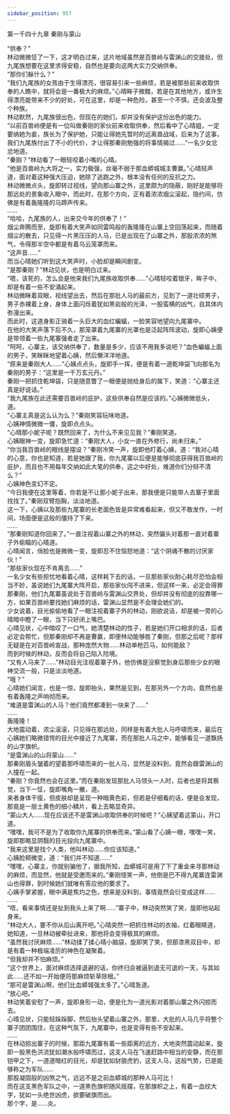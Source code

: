 ```yaml
---
sidebar_position: 957
---
```

 第一千四十九章 秦刚与蒙山


“供奉？”  
林动微微怔了一下，这才明白过来，这片地域虽然是百兽岭与雷渊山的交接处，但九尾族想要在这里求得安稳，自然也是要向这两大实力交纳供奉。  
“那你们躲什么？”  
“我们九尾族的女孩由于生得漂亮，很容易引来一些麻烦，若是被那些前来收取供奉的人瞧中，就将会是一番极大的麻烦。”心晴眸子微黯，若是在其他地方，或许生得漂亮能带来不少的好处，可在这里，却是一种危险，甚至一个不慎，还会波及整个种族。  
林动默然，九尾族很出色，但现在的她们，却并没有保护这份出色的能力。  
“以前百兽岭便是有一位叫做秦刚的家伙前来收取供奉，然后看中了心晴姐，一定要纳她为妾，族长为了保护她，只能让得她先暂时的远离兽战域，后来为了这事，我们九尾族付出了不小的代价，才让得那秦刚勉强的将事情揭过……”一名少女忿忿地道。  
“秦刚？”林动看了一眼轻咬着小嘴的心晴。  
“他是百兽岭九大将之一，实力极强，丝毫不弱于那血蟒城城主曹赢。”心晴轻声道，面对着这种强大压迫，她除了逃跑之外，根本没有任何的反抗之力。  
林动微微点头，旋即转过视线，望向那山寨之外，这里颇为的隐蔽，刚好是能够将那远处的景象收入眼中，而此时，在那个方向，正有着浓浓烟尘滚起，隐约间，仿佛是有着轰隆隆的马蹄声传来。  
……  
“哈哈，九尾族的人，出来交今年的供奉了！”  
烟尘奔腾而至，旋即有着大笑声如同雷鸣般的轰隆隆在山寨上空回荡起来，而随着烟尘的散去，只见得一片黑压压的人马，已是出现在了山寨之外，那股浓浓的煞气，令得那半空中都是有着乌云笼罩而来。  
“这声音……”  
而当心晴她们听到这大笑声时，小脸却是瞬间剧变。  
“是那秦刚？”林动见状，也是明白过来。  
“嗯，该死的，怎么会是他来我们九尾族收取供奉……”心晴轻咬着银牙，眸子中，却是有着一些不安涌起来。  
林动微眯着双眼，视线望出去，然后在那批人马的最前方，见到了一道壮硕男子，男子赤裸着上身，身体上面闪烁着犹如黑岩般的光泽，一股蛮横的凶气，自其体内弥漫出来。  
而此时，这道身影正骑着一头巨大的血红蝙蝠，一脸笑容地望向九尾寨中。  
在他的大笑声落下后不久，那笼罩着九尾寨的光罩也是泛起阵阵波动，旋即心姨便是带领着一些九尾寨强者走了出来。  
“呵呵，心寨主，该交纳供奉了，数量是多少，应该不用我多说吧？”血色蝙蝠上面的男子，笑眯眯地望着心姨，然后懒洋洋地道。  
“原来是秦刚大人……”心姨点点头，旋即手一挥，便是有着一道乾坤袋飞向那名为秦刚的男子：“这里是一千万玄元丹。”  
秦刚一把抓住乾坤袋，只是随意瞥了一眼便是抛给身后的属下，笑道：“心寨主还真是好说话。”  
“我九尾族在此还需要百兽岭的庇护，这些供奉自然是应该的。”心姨微微低头，道。  
“心寨主真是这么认为么？”秦刚笑容玩味地道。  
心姨神情微微一僵，旋即点点头。  
“心晴那小妮子呢？既然回来了，为什么不来见见我？”秦刚笑道。  
心姨眼神一变，旋即急忙道：“秦刚大人，小女一直在外修行，尚未归来。”  
“你当我百兽岭的眼线是摆设？”秦刚冷笑一声，旋即他盯着心姨，道：“我对心晴的心意，你也是知道，若是她跟了我，你九尾寨以后便是能够彻底获得我百兽岭的庇护，而且也不用每年交纳如此大笔的供奉，这之中好处，难道你们分辩不清么？”  
心姨神色变幻不定。  
“今日我便在这里等着，你若是不让那小妮子出来，那我便是只能带人去寨子里面找找了。”秦刚双臂抱胸，淡淡地道。  
这一下，心姨以及那些九尾寨的长老面色皆是异常难看起来，但又不敢发作，一时间，场面便是这般的僵持了下来。  
……  
“那秦刚知道你回来了。”一直注视着山寨之外的林动，突然偏头对着那一直对着寨子外偷瞄的心晴道。  
心晴闻言，俏脸也是微微一变，旋即忍不住恼怒地道：“这个阴魂不散的讨厌家伙！”  
“那些家伙现在不肯离去……”  
一名少女有些担忧地看着心晴，这样耗下去的话，一旦那些家伙耐心耗尽恐怕会相当不妙，虽说她们九尾寨大阵开启，那些家伙闯不进来，但这样一来，必定会得罪那秦刚，他们九尾寨虽说处于百兽岭与雷渊山交界处，但却并没有彻底的投靠哪一方，如果百兽岭要找她们麻烦的话，雷渊山显然是不会理会她们的。  
少女说着，目光偷偷地看了一眼注视着寨子外的林动，刚欲说话，却是被一旁的心晴暗中瞪了一眼，当下只好闭上嘴巴。  
心晴见状，心中暗叹了一口气，她清楚林动的性子，若是她们开口相求的话，后者必定会帮忙，但那秦刚却不再是曹赢，即便林动能够胜了秦刚，但那之后呢？那样无疑是在对百兽岭宣战，那种庞然大物……林动单枪匹马，如何能敌？  
而到时候的林动，反而会将自己陷入险境。  
“又有人马来了……”林动目光注视着寨子外，他仿佛是没察觉到身后那些少女的眼神交流一般，只是淡淡地道。  
“哦？”  
心晴她们闻言，也是一惊，旋即抬头，果然是见到，在那另外一个方向，竟然也是有着轰隆之声响彻而来。  
“难道是雷渊山的人马？他们竟然都凑到一块来了……”  
……  
轰隆隆！  
大地震动着，浓尘滚滚，只见得在那远处，同样是有着大批人马呼啸而来，最后在心姨她们略微错愕的目光中接近了九尾寨，而在那批人马之中，能够看见一道飘扬的山字旗帜。  
“是雷渊山的山将蒙山……”  
那秦刚眉头皱着的望着那呼啸而来的一批人马，显然是没料到，竟然会跟雷渊山的人撞在一起。  
“秦刚？你竟然也会在这里。”而在秦刚发现那批人马领头一人时，后者也是将其察觉，当下一怔，旋即嘴角一撇，道。  
来者身体干瘦，但皮肤却是呈现一种暗黄色彩，但若是仔细看的话，便是会发现，那竟是一层土黄色的细小鳞片，看上去略显奇异。  
“蒙山大人……现在应该还不是雷渊山收取供奉的时候吧？”心姨望着这蒙山，开口道。  
“嘿嘿，我可不是为了收取你九尾寨的供奉而来。”蒙山看了心姨一眼，嘿嘿一笑，旋即那略显阴翳的目光投向九尾寨中。  
“我来这里是找个人类，他叫林动……你应该知道。”  
心姨脸颊微变，道：“我们并不知道……”  
“嘿嘿，心寨主，你就别骗他了，据我所知，血蟒城可是用了下了重金来寻那林动的麻烦，而显然，他就是受邀而来的。”秦刚怪笑一声，他倒是巴不得九尾寨连雷渊山也得罪，到时候她们就唯有答应他的要求了。  
心姨手掌紧握，眼中满是焦灼之色，想来是没料到，事情竟然会衍变成这样……  
……  
“唔，看来事情还是扯到我头上来了啊……”寨子中，林动突然笑了笑，旋即他站起身来。  
“林动大人，要不你从后山离开吧。”心晴突然一把抓住林动的衣袖，红着眼睛道，她知道，一旦林动被牵扯进来，那他将会变得极其的麻烦。  
“虽然我讨厌麻烦……”林动揉了揉心晴小脑袋，旋即笑了笑，但那漆黑双目中，却是有着一种极端凌厉的神色在凝聚着。  
“但我却并不怕麻烦。”  
“这个世界上，面对麻烦选择退避的话，你终归会被逼到退无可退的一天，与其如此……还不如一开始便将那麻烦斩草除根。”  
“那可是雷渊山啊，他们比血蟒城强太多了。”心晴急道。  
“放心吧。”  
林动笑着安慰了一声，旋即身形一动，便是化为一道光影对着那山寨之外闪掠而去。  
心晴见状，只能轻跺跺脚，然后抬头望着山寨之外，那里，大批的人马几乎将整个寨子团团围住，在这种气氛下，九尾寨中，也是变得有些不安起来。  
……  
在林动掠出寨子的时候，那距九尾寨有着一些距离的远方，大地突然震动起来，旋即一股黑色洪流犹如潮水般呼啸而过，这支人马在飞速赶路中相当的安静，而在那铠甲之下，一道道暗红的目光，却是犹如豺狼虎豹，这支人马，这般气势，已是能够称之为军队……  
那股凝固般的凶煞之气，远远不是之前血蟒城的那种人马可比！  
而在这支黑色军队之中，一道黑色旗帜随风摇摆，在那旗帜之上，有着一血纹大字，犹如一头绝世凶虎，欲要破旗而出。  
那个字，是……炎。  
  
  
